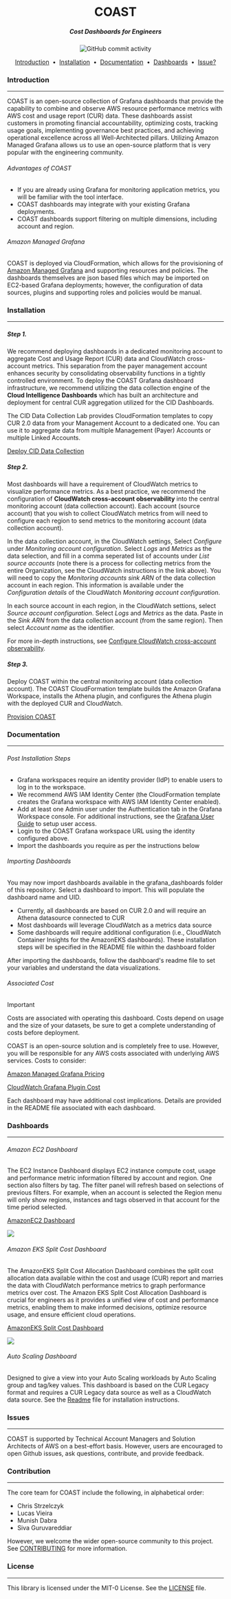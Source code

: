 <p align="center">
<h1 align="center">COAST</h2>
<h5 align="center">Cost Dashboards for Engineers</h5>
</p>

<p align="center">
<img alt="GitHub commit activity" src="https://img.shields.io/github/commit-activity/m/aws-samples/coast-grafana-cost-intelligence-dashboards">

</p>

<p align="center">
<a href="#introduction">Introduction</a> &nbsp;&bull;&nbsp;
<a href="#installation">Installation</a> &nbsp;&bull;&nbsp;
<a href="#documentation">Documentation</a> &nbsp;&bull;&nbsp;
<a href="#dashboards">Dashboards</a> &nbsp;&bull;&nbsp;
<a href="#issue">Issue?</a>
</p>

### Introduction
---

COAST is an open-source collection of Grafana dashboards that provide the capability to combine and observe AWS resource performance metrics with AWS cost and usage report (CUR) data. These dashboards assist customers in promoting financial accountability, optimizing costs, tracking usage goals, implementing governance best practices, and achieving operational excellence across all Well-Architected pillars. Utilizing Amazon Managed Grafana allows us to use an open-source platform that is very popular with the engineering community.

###### Advantages of COAST

- If you are already using Grafana for monitoring application metrics, you will be familiar with the tool interface.
- COAST dashboards may integrate with your existing Grafana deployments.
- COAST dashboards support filtering on multiple dimensions, including account and region.

###### Amazon Managed Grafana

COAST is deployed via CloudFormation, which allows for the provisioning of [Amazon Managed Grafana](https://aws.amazon.com/grafana/) and supporting resources and policies. The dashboards themselves are json based files which may be imported on EC2-based Grafana deployments; however, the configuration of data sources, plugins and supporting roles and policies would be manual. 

### Installation
---

##### Step 1.

We recommend deploying dashboards in a dedicated monitoring account to aggregate Cost and Usage Report (CUR) data and CloudWatch cross-account metrics. This separation from the payer management account enhances security by consolidating observability functions in a tightly controlled environment. To deploy the COAST Grafana dashboard infrastructure, we recommend utilizing the data collection engine of the **Cloud Intelligence Dashboards** which has built an architecture and deployment for central CUR aggregation utilized for the CID Dashboards. 

The CID Data Collection Lab provides CloudFormation templates to copy CUR 2.0 data from your Management Account to a dedicated one. You can use it to aggregate data from multiple Management (Payer) Accounts or multiple Linked Accounts.

[Deploy CID Data Collection](https://catalog.workshops.aws/awscid/en-US/dashboards/foundational/cudos-cid-kpi/deploy)

##### Step 2.

Most dashboards will have a requirement of CloudWatch metrics to visualize performance metrics. As a best practice, we recommend the configuration of **CloudWatch cross-account observability** into the central monitoring account (data collection account).  Each account (source account) that you wish to collect CloudWatch metrics from will need to configure each region to send metrics to the monitoring account (data collection account).

In the data collection account, in the CloudWatch settings, Select *Configure* under *Monitoring account configuration*.  Select *Logs* and *Metrics* as the data selection, and fill in a comma seperated list of accounts under *List source accounts* (note there is a process for collecting metrics from the entire Organization, see the CloudWatch instructions in the link above).  You will need to copy the *Monitoring accounts sink ARN* of the data collection account in each region.  This information is available under the *Configuration details* of the CloudWatch *Monitoring account configuration*.

In each source account in each region, in the CloudWatch settions, select *Source account configuration*.  Select *Logs* and *Metrics* as the data.  Paste in the *Sink ARN* from the data collection account (from the same region).  Then select *Account name* as the identifier.  

For more in-depth instructions, see [Configure CloudWatch cross-account observability](https://docs.aws.amazon.com/AmazonCloudWatch/latest/monitoring/CloudWatch-Unified-Cross-Account.html). 

##### Step 3. 

Deploy COAST within the central monitoring account (data collection account). The COAST CloudFormation template builds the Amazon Grafana Workspace, installs the Athena plugin, and configures the Athena plugin with the deployed CUR and CloudWatch.

[Provision COAST](cloudformation/provision-coast-services.yaml)

### Documentation
---

###### Post Installation Steps
- Grafana workspaces require an identity provider (IdP) to enable users to log in to the workspace.
- We recommend AWS IAM Identity Center (the CloudFormation template creates the Grafana workspace with AWS IAM Identity Center enabled). 
- Add at least one Admin user under the Authentication tab in the Grafana Workspace console.  For additional instructions, see the [Grafana User Guide](https://docs.aws.amazon.com/grafana/latest/userguide/AMG-manage-users-and-groups-AMG.html) to setup user access.
- Login to the COAST Grafana workspace URL using the identity configured above.
- Import the dashboards you require as per the instructions below

###### Importing Dashboards

You may now import dashboards available in the grafana_dashboards folder of this repository. Select a dashboard to import. This will populate the dashboard name and UID.

- Currently, all dashboards are based on CUR 2.0 and will require an Athena datasource connected to CUR
- Most dashboards will leverage CloudWatch as a metrics data source
- Some dashboards will require additional configuration (i.e., CloudWatch Container Insights for the AmazonEKS dashboards). These installation steps will be specified in the README file within the dashboard folder

After importing the dashboards, follow the dashboard's readme file to set your variables and understand the data visualizations.

######  Associated Cost

> [!IMPORTANT]
> Costs are associated with operating this dashboard.  Costs depend on usage and the size of your datasets, be sure to get a complete understanding of costs before deployment. 

COAST is an open-source solution and is completely free to use. However, you will be responsible for any AWS costs associated with underlying AWS services. Costs to consider:

[Amazon Managed Grafana Pricing](https://aws.amazon.com/grafana/pricing/)

[CloudWatch Grafana Plugin Cost](https://grafana.com/docs/grafana/latest/datasources/aws-cloudwatch/#control-pricing)

Each dashboard may have additional cost implications. Details are provided in the README file associated with each dashboard.


### Dashboards
---
  
###### Amazon EC2 Dashboard

  The EC2 Instance Dashboard displays EC2 instance compute cost, usage and performance metric information filtered by account and region. One section also filters by tag. The filter panel will refresh based on selections of previous filters. For example, when an account is selected the Region menu will only show regions, instances and tags observed in that account for the time period selected.

  [AmazonEC2 Dashboard](grafana_dashboards/amazonec2_dashboard/README.md)

<img src="images/amazonec2_dashboard_instance_explorer.png">

###### Amazon EKS Split Cost Dashboard

  The AmazonEKS Split Cost Allocation Dashboard combines the split cost allocation data available within the cost and usage (CUR) report and marries the data with CloudWatch performance metrics to graph performance metrics over cost.  The Amazon EKS Split Cost Allocation Dashboard is crucial for engineers as it provides a unified view of cost and performance metrics, enabling them to make informed decisions, optimize resource usage, and ensure efficient cloud operations.

  [AmazonEKS Split Cost Dashboard](grafana_dashboards/amazoneks_dashboard/README.md)

  <img src="images/amazoneks_dashboard.jpg">
  
###### Auto Scaling Dashboard

  Designed to give a view into your Auto Scaling workloads by Auto Scaling group and tag/key values. This dashboard is based on the CUR Legacy format and requires a CUR Legacy data source as well as a CloudWatch data source. See the [Readme](https://github.com/aws-samples/coast-grafana-cost-intelligence-dashboards/tree/main/grafana_dashboards/auto_scaling) file for installation instructions.


### Issues
---
COAST is supported by Technical Account Managers and Solution Architects of AWS on a best-effort basis. However, users are encouraged to open Github issues, ask questions, contribute, and provide feedback.

### Contribution
---
The core team for COAST include the following, in alphabetical order:

- Chris Strzelczyk
- Lucas Vieira
- Munish Dabra
- Siva Guruvareddiar

However, we welcome the wider open-source community to this project. See [CONTRIBUTING](https://github.com/aws-samples/COAST/blob/main/CONTRIBUTING.md) for more information.

### License
---
This library is licensed under the MIT-0 License. See the [LICENSE](https://github.com/aws-samples/COAST/blob/main/LICENSE) file.
